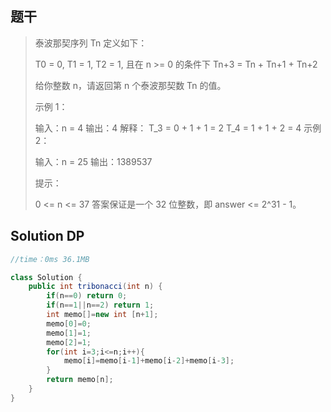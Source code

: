 ## 题干

> 泰波那契序列 Tn 定义如下： 
>
> T0 = 0, T1 = 1, T2 = 1, 且在 n >= 0 的条件下 Tn+3 = Tn + Tn+1 + Tn+2
>
> 给你整数 n，请返回第 n 个泰波那契数 Tn 的值。
>
>  
>
> 示例 1：
>
> 输入：n = 4
> 输出：4
> 解释：
> T_3 = 0 + 1 + 1 = 2
> T_4 = 1 + 1 + 2 = 4
> 示例 2：
>
> 输入：n = 25
> 输出：1389537
>
>
> 提示：
>
> 0 <= n <= 37
> 答案保证是一个 32 位整数，即 answer <= 2^31 - 1。
>



## Solution DP

```java
//time：0ms 36.1MB

class Solution {
    public int tribonacci(int n) {
        if(n==0) return 0;
        if(n==1||n==2) return 1;
        int memo[]=new int [n+1];
        memo[0]=0;
        memo[1]=1;
        memo[2]=1;
        for(int i=3;i<=n;i++){
            memo[i]=memo[i-1]+memo[i-2]+memo[i-3];
        }
        return memo[n];
    }
}
```

